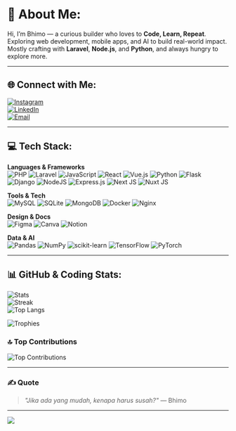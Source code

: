# 💫 About Me:
Hi, I’m Bhimo — a curious builder who loves to **Code, Learn, Repeat**.  
Exploring web development, mobile apps, and AI to build real-world impact.  
Mostly crafting with **Laravel**, **Node.js**, and **Python**, and always hungry to explore more.

---

## 🌐 Connect with Me:
[![Instagram](https://img.shields.io/badge/Instagram-%23E4405F.svg?logo=Instagram&logoColor=white)](https://instagram.com/Bhimonw_)  
[![LinkedIn](https://img.shields.io/badge/LinkedIn-%230077B5.svg?logo=linkedin&logoColor=white)](https://www.linkedin.com/in/bhimo-noorasty-whibhisono-4a4a18361)  
[![Email](https://img.shields.io/badge/Email-D14836?logo=gmail&logoColor=white)](mailto:bhimonoorastywb@gmail.com)

---

## 💻 Tech Stack:
**Languages & Frameworks**  
![PHP](https://img.shields.io/badge/php-%23777BB4.svg?style=for-the-badge&logo=php&logoColor=white)
![Laravel](https://img.shields.io/badge/laravel-%23FF2D20.svg?style=for-the-badge&logo=laravel&logoColor=white)
![JavaScript](https://img.shields.io/badge/javascript-%23323330.svg?style=for-the-badge&logo=javascript&logoColor=%23F7DF1E)
![React](https://img.shields.io/badge/react-%2320232a.svg?style=for-the-badge&logo=react&logoColor=%2361DAFB)
![Vue.js](https://img.shields.io/badge/vue.js-%2335495e.svg?style=for-the-badge&logo=vuedotjs&logoColor=%234FC08D)
![Python](https://img.shields.io/badge/python-3670A0?style=for-the-badge&logo=python&logoColor=ffdd54)
![Flask](https://img.shields.io/badge/flask-%23000.svg?style=for-the-badge&logo=flask&logoColor=white)
![Django](https://img.shields.io/badge/django-%23092E20.svg?style=for-the-badge&logo=django&logoColor=white)
![NodeJS](https://img.shields.io/badge/node.js-6DA55F?style=for-the-badge&logo=node.js&logoColor=white)
![Express.js](https://img.shields.io/badge/express.js-%23404d59.svg?style=for-the-badge&logo=express&logoColor=%2361DAFB)
![Next JS](https://img.shields.io/badge/Next-black?style=for-the-badge&logo=next.js&logoColor=white)
![Nuxt JS](https://img.shields.io/badge/Nuxt-002E3B?style=for-the-badge&logo=nuxt.js&logoColor=#00DC82)

**Tools & Tech**  
![MySQL](https://img.shields.io/badge/mysql-4479A1.svg?style=for-the-badge&logo=mysql&logoColor=white)
![SQLite](https://img.shields.io/badge/sqlite-%2307405e.svg?style=for-the-badge&logo=sqlite&logoColor=white)
![MongoDB](https://img.shields.io/badge/MongoDB-%234ea94b.svg?style=for-the-badge&logo=mongodb&logoColor=white)
![Docker](https://img.shields.io/badge/docker-%230db7ed.svg?style=for-the-badge&logo=docker&logoColor=white)
![Nginx](https://img.shields.io/badge/nginx-%23009639.svg?style=for-the-badge&logo=nginx&logoColor=white)

**Design & Docs**  
![Figma](https://img.shields.io/badge/figma-%23F24E1E.svg?style=for-the-badge&logo=figma&logoColor=white)
![Canva](https://img.shields.io/badge/Canva-%2300C4CC.svg?style=for-the-badge&logo=Canva&logoColor=white)
![Notion](https://img.shields.io/badge/Notion-%23000000.svg?style=for-the-badge&logo=notion&logoColor=white)

**Data & AI**  
![Pandas](https://img.shields.io/badge/pandas-%23150458.svg?style=for-the-badge&logo=pandas&logoColor=white)
![NumPy](https://img.shields.io/badge/numpy-%23013243.svg?style=for-the-badge&logo=numpy&logoColor=white)
![scikit-learn](https://img.shields.io/badge/scikit--learn-%23F7931E.svg?style=for-the-badge&logo=scikit-learn&logoColor=white)
![TensorFlow](https://img.shields.io/badge/TensorFlow-%23FF6F00.svg?style=for-the-badge&logo=TensorFlow&logoColor=white)
![PyTorch](https://img.shields.io/badge/PyTorch-%23EE4C2C.svg?style=for-the-badge&logo=PyTorch&logoColor=white)

---

## 📊 GitHub & Coding Stats:
![Stats](https://github-readme-stats.vercel.app/api?username=Bhimonw&theme=dark&hide_border=false)  
![Streak](https://nirzak-streak-stats.vercel.app/?user=Bhimonw&theme=dark&hide_border=false)  
![Top Langs](https://github-readme-stats.vercel.app/api/top-langs/?username=Bhimonw&theme=dark&hide_border=false&layout=compact)

![Trophies](https://github-profile-trophy.vercel.app/?username=Bhimonw&theme=default&no-frame=false&no-bg=true&margin-w=4)

### 🔝 Top Contributions
![Top Contributions](https://github-contributor-stats.vercel.app/api?username=Bhimonw&limit=5&theme=dark&combine_all_yearly_contributions=true)

---

### ✍️ Quote
> *"Jika ada yang mudah, kenapa harus susah?"* — Bhimo

---

[![](https://visitcount.itsvg.in/api?id=Bhimonw&icon=0&color=0)](https://visitcount.itsvg.in)
